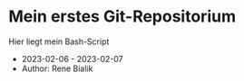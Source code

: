 # Mein erstes Git-Repositorium

Hier liegt mein Bash-Script

- 2023-02-06 - 2023-02-07
- Author: Rene Bialik
